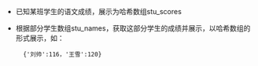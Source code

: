 - 已知某班学生的语文成绩，展示为哈希数组stu\_scores
- 根据部分学生数组stu\_names，获取这部分学生的成绩并展示，以哈希数组的形式展示，如：

        {'刘帅':116，'王雪':120}
